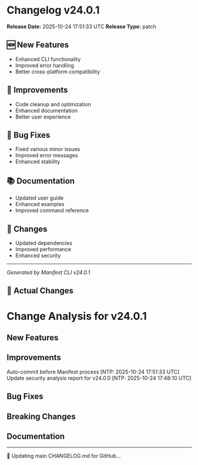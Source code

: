 # Changelog v24.0.1

**Release Date:** 2025-10-24 17:51:33 UTC
**Release Type:** patch

## 🆕 New Features

- Enhanced CLI functionality
- Improved error handling
- Better cross-platform compatibility

## 🔧 Improvements

- Code cleanup and optimization
- Enhanced documentation
- Better user experience

## 🐛 Bug Fixes

- Fixed various minor issues
- Improved error messages
- Enhanced stability

## 📚 Documentation

- Updated user guide
- Enhanced examples
- Improved command reference

## 🔄 Changes

- Updated dependencies
- Improved performance
- Enhanced security

---
*Generated by Manifest CLI v24.0.1*

## 🔧 Actual Changes

# Change Analysis for v24.0.1

## New Features

## Improvements
Auto-commit before Manifest process [NTP: 2025-10-24 17:51:33 UTC]
Update security analysis report for v24.0.0 [NTP: 2025-10-24 17:48:10 UTC]

## Bug Fixes

## Breaking Changes

## Documentation

---

📝 Updating main CHANGELOG.md for GitHub...
